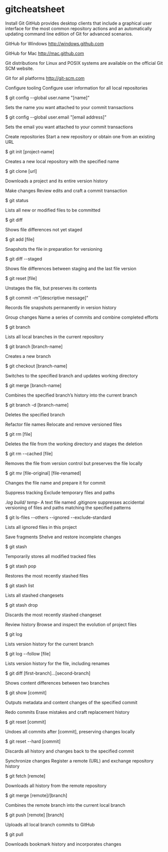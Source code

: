 # gitcheatsheet
Install Git
GitHub provides desktop clients that include a graphical user interface for the most common repository actions and an automatically updating command line edition of Git for advanced scenarios.

GitHub for Windows
http://windows.github.com

GitHub for Mac
http://mac.github.com

Git distributions for Linux and POSIX systems are available on the official Git SCM website.

Git for all platforms
http://git-scm.com

Configure tooling
Configure user information for all local repositories

$ git config --global user.name "[name]"

Sets the name you want attached to your commit transactions

$ git config --global user.email "[email address]"

Sets the email you want attached to your commit transactions

Create repositories
Start a new repository or obtain one from an existing URL

$ git init [project-name]

Creates a new local repository with the specified name

$ git clone [url]

Downloads a project and its entire version history

Make changes
Review edits and craft a commit transaction

$ git status

Lists all new or modified files to be committed

$ git diff

Shows file differences not yet staged

$ git add [file]

Snapshots the file in preparation for versioning

$ git diff --staged

Shows file differences between staging and the last file version

$ git reset [file]

Unstages the file, but preserves its contents

$ git commit -m"[descriptive message]"

Records file snapshots permanently in version history

Group changes
Name a series of commits and combine completed efforts

$ git branch

Lists all local branches in the current repository

$ git branch [branch-name]

Creates a new branch

$ git checkout [branch-name]

Switches to the specified branch and updates working directory

$ git merge [branch-name]

Combines the specified branch’s history into the current branch

$ git branch -d [branch-name]

Deletes the specified branch

Refactor file names
Relocate and remove versioned files

$ git rm [file]

Deletes the file from the working directory and stages the deletion

$ git rm --cached [file]

Removes the file from version control but preserves the file locally

$ git mv [file-original] [file-renamed]

Changes the file name and prepare it for commit

Suppress tracking
Exclude temporary files and paths

*.log
build/
temp-*
A text file named .gitignore suppresses accidental versioning of files and paths matching the specified patterns

$ git ls-files --others --ignored --exclude-standard

Lists all ignored files in this project

Save fragments
Shelve and restore incomplete changes

$ git stash

Temporarily stores all modified tracked files

$ git stash pop

Restores the most recently stashed files

$ git stash list

Lists all stashed changesets

$ git stash drop

Discards the most recently stashed changeset

Review history
Browse and inspect the evolution of project files

$ git log

Lists version history for the current branch

$ git log --follow [file]

Lists version history for the file, including renames

$ git diff [first-branch]...[second-branch]

Shows content differences between two branches

$ git show [commit]

Outputs metadata and content changes of the specified commit

Redo commits
Erase mistakes and craft replacement history

$ git reset [commit]

Undoes all commits after [commit], preserving changes locally

$ git reset --hard [commit]

Discards all history and changes back to the specified commit

Synchronize changes
Register a remote (URL) and exchange repository history

$ git fetch [remote]

Downloads all history from the remote repository

$ git merge [remote]/[branch]

Combines the remote branch into the current local branch

$ git push [remote] [branch]

Uploads all local branch commits to GitHub

$ git pull

Downloads bookmark history and incorporates changes
